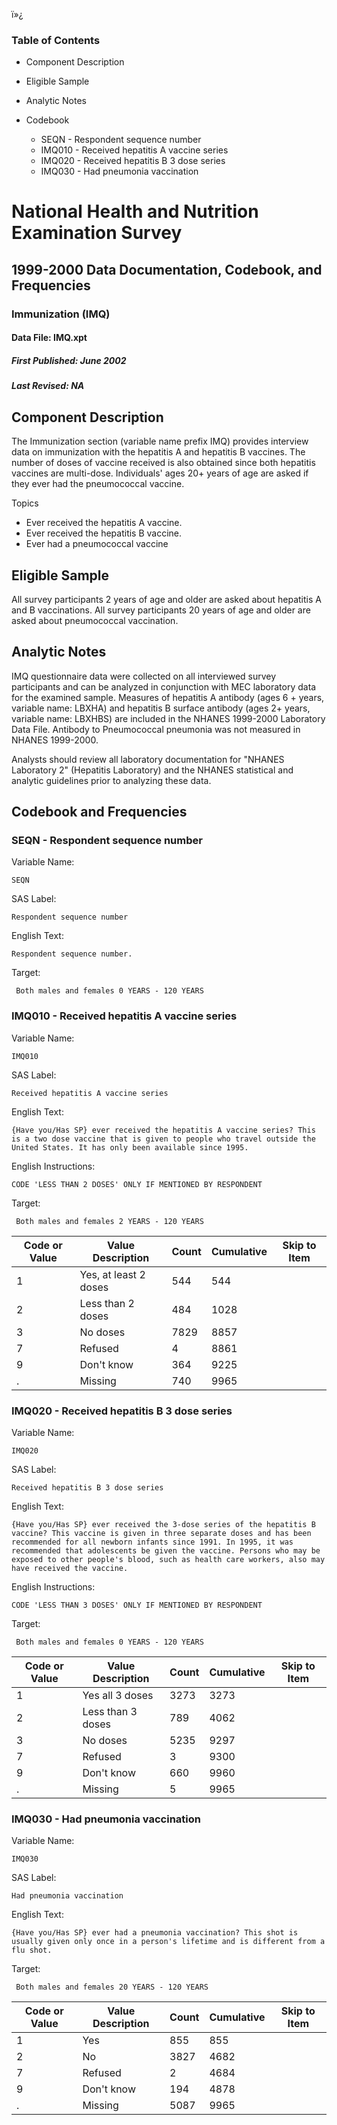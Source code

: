 ï»¿

### Table of Contents

  * Component Description
  * Eligible Sample
  * Analytic Notes
  * Codebook

    * SEQN - Respondent sequence number
    * IMQ010 - Received hepatitis A vaccine series
    * IMQ020 - Received hepatitis B 3 dose series
    * IMQ030 - Had pneumonia vaccination

# National Health and Nutrition Examination Survey

## 1999-2000 Data Documentation, Codebook, and Frequencies

### Immunization (IMQ)

####  Data File: IMQ.xpt

#####  First Published: June 2002

#####  Last Revised: NA

## Component Description

The Immunization section (variable name prefix IMQ) provides interview data on
immunization with the hepatitis A and hepatitis B vaccines. The number of
doses of vaccine received is also obtained since both hepatitis vaccines are
multi-dose. Individuals' ages 20+ years of age are asked if they ever had the
pneumococcal vaccine.

Topics

  * Ever received the hepatitis A vaccine. 
  * Ever received the hepatitis B vaccine. 
  * Ever had a pneumococcal vaccine 

## Eligible Sample

All survey participants 2 years of age and older are asked about hepatitis A
and B vaccinations. All survey participants 20 years of age and older are
asked about pneumococcal vaccination.

## Analytic Notes

IMQ questionnaire data were collected on all interviewed survey participants
and can be analyzed in conjunction with MEC laboratory data for the examined
sample. Measures of hepatitis A antibody (ages 6 + years, variable name:
LBXHA) and hepatitis B surface antibody (ages 2+ years, variable name: LBXHBS)
are included in the NHANES 1999-2000 Laboratory Data File. Antibody to
Pneumococcal pneumonia was not measured in NHANES 1999-2000.

Analysts should review all laboratory documentation for "NHANES Laboratory 2"
(Hepatitis Laboratory) and the NHANES statistical and analytic guidelines
prior to analyzing these data.

## Codebook and Frequencies

### SEQN - Respondent sequence number

Variable Name:

    SEQN
SAS Label:

    Respondent sequence number
English Text:

    Respondent sequence number.
Target:

     Both males and females 0 YEARS - 120 YEARS

### IMQ010 - Received hepatitis A vaccine series

Variable Name:

    IMQ010
SAS Label:

    Received hepatitis A vaccine series
English Text:

    {Have you/Has SP} ever received the hepatitis A vaccine series? This is a two dose vaccine that is given to people who travel outside the United States. It has only been available since 1995.
English Instructions:

    CODE 'LESS THAN 2 DOSES' ONLY IF MENTIONED BY RESPONDENT
Target:

     Both males and females 2 YEARS - 120 YEARS
Code or Value | Value Description | Count | Cumulative | Skip to Item  
---|---|---|---|---  
1 | Yes, at least 2 doses | 544 | 544 |   
2 | Less than 2 doses | 484 | 1028 |   
3 | No doses | 7829 | 8857 |   
7 | Refused | 4 | 8861 |   
9 | Don't know | 364 | 9225 |   
. | Missing | 740 | 9965 |   
  
### IMQ020 - Received hepatitis B 3 dose series

Variable Name:

    IMQ020
SAS Label:

    Received hepatitis B 3 dose series
English Text:

    {Have you/Has SP} ever received the 3-dose series of the hepatitis B vaccine? This vaccine is given in three separate doses and has been recommended for all newborn infants since 1991. In 1995, it was recommended that adolescents be given the vaccine. Persons who may be exposed to other people's blood, such as health care workers, also may have received the vaccine.
English Instructions:

    CODE 'LESS THAN 3 DOSES' ONLY IF MENTIONED BY RESPONDENT
Target:

     Both males and females 0 YEARS - 120 YEARS
Code or Value | Value Description | Count | Cumulative | Skip to Item  
---|---|---|---|---  
1 | Yes all 3 doses | 3273 | 3273 |   
2 | Less than 3 doses | 789 | 4062 |   
3 | No doses | 5235 | 9297 |   
7 | Refused | 3 | 9300 |   
9 | Don't know | 660 | 9960 |   
. | Missing | 5 | 9965 |   
  
### IMQ030 - Had pneumonia vaccination

Variable Name:

    IMQ030
SAS Label:

    Had pneumonia vaccination
English Text:

    {Have you/Has SP} ever had a pneumonia vaccination? This shot is usually given only once in a person's lifetime and is different from a flu shot.
Target:

     Both males and females 20 YEARS - 120 YEARS
Code or Value | Value Description | Count | Cumulative | Skip to Item  
---|---|---|---|---  
1 | Yes | 855 | 855 |   
2 | No | 3827 | 4682 |   
7 | Refused | 2 | 4684 |   
9 | Don't know | 194 | 4878 |   
. | Missing | 5087 | 9965 | 

